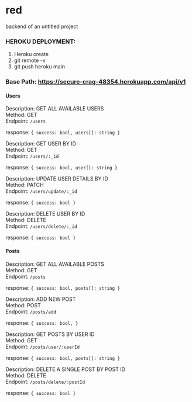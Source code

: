 # red

backend of an untitled project

### HEROKU DEPLOYMENT:

1. Heroku create
2. git remote -v
3. git push heroku main

### Base Path: https://secure-crag-48354.herokuapp.com/api/v1

#### Users

Description: GET ALL AVAILABLE USERS <br />
Method: GET<br />
Endpoint: `/users`

response: `{ success: bool, users[]: string }`

Description: GET USER BY ID <br />
Method: GET<br />
Endpoint: `/users/:_id`

response: `{ success: bool, user[]: string }`

Description: UPDATE USER DETAILS BY ID <br />
Method: PATCH<br />
Endpoint: `/users/update/:_id`

response: `{ success: bool }`

Description: DELETE USER BY ID <br />
Method: DELETE<br />
Endpoint: `/users/delete/:_id`

response: `{ success: bool }`

#### Posts

Description: GET ALL AVAILABLE POSTS <br />
Method: GET<br />
Endpoint: `/posts`

response: `{ success: bool, posts[]: string }`

Description: ADD NEW POST <br />
Method: POST<br />
Endpoint: `/posts/add`

response: `{ success: bool, }`

Description: GET POSTS BY USER ID <br />
Method: GET<br />
Endpoint: `/posts/user/:userId`

response: `{ success: bool, posts[]: string }`

Description: DELETE A SINGLE POST BY POST ID <br />
Method: DELETE<br />
Endpoint: `/posts/delete/:postId`

response: `{ success: bool }`
